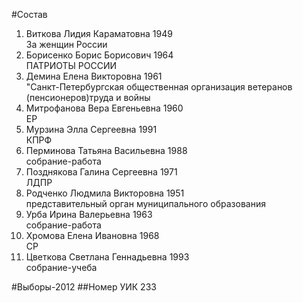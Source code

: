 #Состав
1. Виткова Лидия Караматовна 1949   
    За женщин России
2. Борисенко Борис Борисович 1964   
    ПАТРИОТЫ РОССИИ
3. Демина Елена Викторовна 1961   
    "Санкт-Петербургская общественная организация ветеранов (пенсионеров)труда и войны
4. Митрофанова Вера Евгеньевна 1960   
    ЕР
5. Мурзина Элла Сергеевна 1991   
    КПРФ
6. Перминова Татьяна Васильевна 1988   
    собрание-работа
7. Позднякова Галина Сергеевна 1971   
    ЛДПР
8. Родченко Людмила Викторовна 1951   
    представительный орган муниципального образования
9. Урба Ирина Валерьевна 1963   
    собрание-работа
10. Хромова Елена Ивановна 1968   
    СР
11. Цветкова Светлана Геннадьевна 1993   
    собрание-учеба

#Выборы-2012
##Номер УИК
233